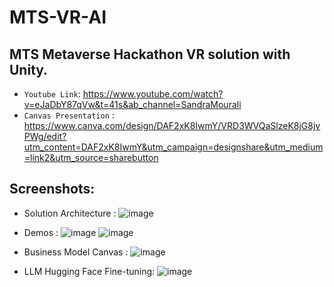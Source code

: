 # MTS-VR-AI
## MTS Metaverse Hackathon VR solution with Unity.
* `Youtube Link`: https://www.youtube.com/watch?v=eJaDbY87qVw&t=41s&ab_channel=SandraMourali
* `Canvas Presentation` : https://www.canva.com/design/DAF2xK8IwmY/VRD3WVQaSlzeK8jG8jvPWg/edit?utm_content=DAF2xK8IwmY&utm_campaign=designshare&utm_medium=link2&utm_source=sharebutton

## Screenshots:
* Solution Architecture :
![image](https://github.com/mouralisandra/MTS-VR-AI/assets/98917826/2abe2fdb-7985-48cf-99e0-963078a00dd7)

* Demos : 
![image](https://github.com/mouralisandra/MTS-VR-AI/assets/98917826/09727dea-7dab-4160-8c57-8e2f34867ea8)
![image](https://github.com/mouralisandra/MTS-VR-AI/assets/98917826/65b99d97-475d-4633-a44c-a462c082f1de)

* Business Model Canvas :
![image](https://github.com/mouralisandra/MTS-VR-AI/assets/98917826/4576e9ae-aa46-49d6-ab7a-7fd14672ffb8)

* LLM Hugging Face Fine-tuning:
![image](https://github.com/mouralisandra/MTS-VR-AI/assets/98917826/cad6c866-c921-4edc-9ed7-4ea862cbf009)




